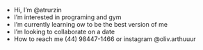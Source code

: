 -  Hi, I’m @atrurzin
-  I’m interested in programing and gym
-  I’m currently learning ow to be the best version of me
-  I’m looking to collaborate on a date
-  How to reach me (44) 98447-1466 or instagram @oliv.arthuuur

<!---
atrurzin/atrurzin is a ✨ special ✨ repository because its `README.md` (this file) appears on your GitHub profile.
You can click the Preview link to take a look at your changes.
--->
